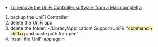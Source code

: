 - [To remove the UniFi Controller software from a Mac completly:](https://community.ui.com/questions/How-do-I-completely-remove-Unifi-Software-from-Mac-to-start-a-brand-new-network/e10c1fbd-e6b2-48ed-aae3-f874e8869961)

1. backup the UniFi Controller
2. delete the UniFi app
3. delete the folder: ~/Library/Application\ Support/UniFi/ "<mark style="background: #FFF3A3A6;">command + shift+g</mark> and paste path for open"
4. Install the UniFi app again
